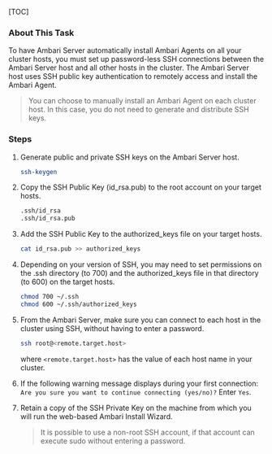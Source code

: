 [TOC]

### About This Task

To have Ambari Server automatically install Ambari Agents on all your cluster hosts, you must set up password-less SSH connections between the Ambari Server host and all other hosts in the cluster. The Ambari Server host uses SSH public key authentication to remotely access and install the Ambari Agent.

> You can choose to manually install an Ambari Agent on each cluster host. In this case, you do not need to generate and distribute SSH keys.

### Steps

1. Generate public and private SSH keys on the Ambari Server host.

    ```bash
    ssh-keygen
    ```

2. Copy the SSH Public Key (id_rsa.pub) to the root account on your target hosts.

    ```bash
    .ssh/id_rsa
    .ssh/id_rsa.pub
    ```

3. Add the SSH Public Key to the authorized_keys file on your target hosts.

    ```bash
    cat id_rsa.pub >> authorized_keys
    ```

4. Depending on your version of SSH, you may need to set permissions on the .ssh directory (to 700) and the authorized_keys file in that directory (to 600) on the target hosts.

    ```bash
    chmod 700 ~/.ssh
    chmod 600 ~/.ssh/authorized_keys
    ```

5. From the Ambari Server, make sure you can connect to each host in the cluster using SSH, without having to enter a password.

    ```bash
    ssh root@<remote.target.host>
    ```

    where `<remote.target.host>` has the value of each host name in your cluster.

6. If the following warning message displays during your first connection: `Are you sure you want to continue connecting (yes/no)?` Enter `Yes`.

7. Retain a copy of the SSH Private Key on the machine from which you will run the web-based Ambari Install Wizard.

    > It is possible to use a non-root SSH account, if that account can execute sudo without entering a password.
